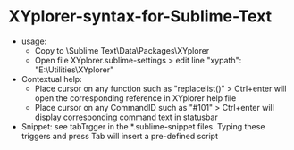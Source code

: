 XYplorer-syntax-for-Sublime-Text
================================

- usage: 
   + Copy to \Sublime Text\Data\Packages\XYplorer
   + Open file XYplorer.sublime-settings > edit line "xypath": "E:\\Utilities\\XYplorer"
- Contextual help:
   + Place cursor on any function such as "replacelist()" > Ctrl+enter will open the corresponding reference in XYplorer help file
   + Place cursor on any CommandID such as "#101" > Ctrl+enter will display corresponding command text in statusbar
- Snippet: see tabTrgger in the *.sublime-snippet files. Typing these triggers and press Tab will insert a pre-defined script
